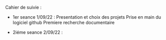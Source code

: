 Cahier de suivie :

- 1er seance 1/09/22 :
  Presentation et choix des projets
  Prise en main du logiciel github
  Premiere recherche documentaire

- 2iéme seance 2/09/22 :
  
